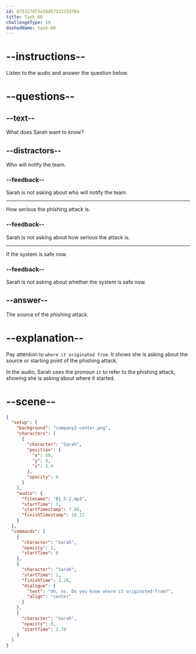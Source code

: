 ```yaml
---
id: 675327d73a38d5731235d764
title: Task 60
challengeType: 19
dashedName: task-60
---
```

<!-- (Audio) Sarah: Oh no! Do you know where it originated from? -->

# --instructions--

Listen to the audio and answer the question below.

# --questions--

## --text--

What does Sarah want to know?

## --distractors--

Who will notify the team.

### --feedback--

Sarah is not asking about who will notify the team.

---

How serious the phishing attack is.

### --feedback--

Sarah is not asking about how serious the attack is.

---

If the system is safe now.

### --feedback--

Sarah is not asking about whether the system is safe now.

## --answer--

The source of the phishing attack.

# --explanation--

Pay attention to `where it originated from`. It shows she is asking about the source or starting point of the phishing attack.

In the audio, Sarah uses the pronoun `it` to refer to the phishing attack, showing she is asking about where it started.

# --scene--

```json
{
  "setup": {
    "background": "company2-center.png",
    "characters": [
      {
        "character": "Sarah",
        "position": {
          "x": 50,
          "y": 0,
          "z": 1.4
        },
        "opacity": 0
      }
    ],
    "audio": {
      "filename": "B1_5-2.mp3",
      "startTime": 1,
      "startTimestamp": 7.84,
      "finishTimestamp": 10.12
    }
  },
  "commands": [
    {
      "character": "Sarah",
      "opacity": 1,
      "startTime": 0
    },
    {
      "character": "Sarah",
      "startTime": 1,
      "finishTime": 3.28,
      "dialogue": {
        "text": "Oh, no. Do you know where it originated from?",
        "align": "center"
      }
    },
    {
      "character": "Sarah",
      "opacity": 0,
      "startTime": 3.78
    }
  ]
}
```

